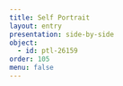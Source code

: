 ```yaml
---
title: Self Portrait
layout: entry
presentation: side-by-side
object:
  - id: ptl-26159
order: 105
menu: false
---
```








